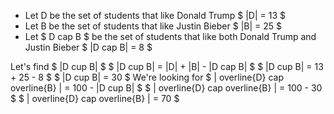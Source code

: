 <ul>
<li> Let D be the set of students that like Donald Trump 
$ |D| = 13 $
	<li> Let B be the set of students that like Justin Bieber 
	      $ |B| = 25 $
	<li> Let $ D cap B $ be the set of students that like both Donald Trump and Justin Bieber 
	      $ |D cap B| = 8 $
</ul>
Let's find $ |D cup B| $ 
$ |D cup B| = |D| + |B| - |D cap B| $ 
$ |D cup B| = 13 + 25 - 8 $ 
$ |D cup B| = 30 $ 
We're looking for $ | overline{D} cap overline{B} | = 100 - |D cup B| $ 
$ | overline{D} cap overline{B} | = 100 - 30 $ 
$ | overline{D} cap overline{B} | = 70 $
